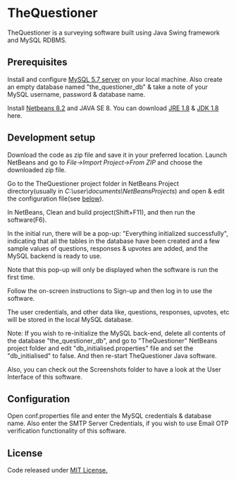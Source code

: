 # TheQuestioner
TheQuestioner is a surveying software built using Java Swing framework and MySQL RDBMS.

## Prerequisites

Install and configure [MySQL 5.7 server](https://dev.mysql.com/downloads/mysql/5.7.html) on your local machine. Also create an empty database named "the_questioner_db" & take a note of your MySQL username, password & database name.

Install [Netbeans 8.2](https://netbeans.org/downloads/old/8.2/) and JAVA SE 8.
You can download [JRE 1.8](https://www.oracle.com/java/technologies/javase-jre8-downloads.html) & [JDK 1.8](https://www.oracle.com/java/technologies/javase/javase-jdk8-downloads.html) here.

## Development setup

Download the code as zip file and save it in your preferred location.
Launch NetBeans and go to *File->Import Project->From ZIP* and choose the downloaded zip file.

Go to the TheQuestioner project folder in NetBeans Project directory(usually in *C:\user\documents\NetBeansProjects*) and open & edit the configuration file(see [below](#Configuration)).

In NetBeans, Clean and build project(Shift+F11), and then run the software(F6).

In the initial run, there will be a pop-up: "Everything initialized successfully", indicating that all the tables in the database have been created and a few sample values of questions, responses & upvotes are added, and the MySQL backend is ready to use. 

Note that this pop-up will only be displayed when the software is run the first time. 

Follow the on-screen instructions to Sign-up and then log in to use the software.

The user credentials, and other data like, questions, responses, upvotes, etc will be stored in the local MySQL database. 

Note: If you wish to re-initialize the MySQL back-end, delete all contents of the database "the_questioner_db", and go to "TheQuestioner" NetBeans project folder and edit "db_initialised.properties" file and set the "db_initialised" to false. And then re-start TheQuestioner Java software.

Also, you can check out the Screenshots folder to have a look at the User Interface of this software.

## Configuration

Open conf.properties file and enter the MySQL credentials & database name.
Also enter the SMTP Server Credentials, if you wish to use Email OTP verification functionality of this software.


## License
Code released under [MIT License.](https://choosealicense.com/licenses/mit/)

